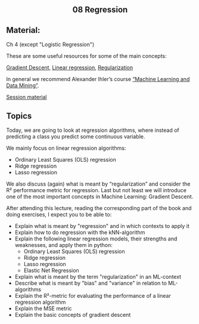 <h2 align="center">08 Regression</h2>

## Material:

Ch 4 (except "Logistic Regression")

These are some useful resources for some of the main concepts:

[Gradient Descent](https://www.youtube.com/watch?v=qg4PchTECck), [Linear regression](https://youtu.be/hiOQDsdOZ7I?si=kxiM6QgQa5C2LQd4), [Regularization](https://www.youtube.com/watch?v=sO4ZirJh9ds)

In general we recommend Alexander Ihler’s course [“Machine Learning and Data Mining”](https://youtube.com/playlist?list=PLaXDtXvwY-oDvedS3f4HW0b4KxqpJ_imw&si=60z8GWh1ks6OWyag).

[Session material](#)


## Topics
Today, we are going to look at regression algorithms, where instead of predicting a class you predict some continuous variable.

We mainly focus on linear regression algorithms:

- Ordinary Least Squares (OLS) regression
- Ridge regression
- Lasso regression

We also discuss (again) what is meant by “regularization” and consider the R² performance metric for regression. Last but not least we will introduce one of the most important concepts in Machine Learning: Gradient Descent.

After attending this lecture, reading the corresponding part of the book and doing exercises, I expect you to be able to:

- Explain what is meant by "regression" and in which contexts to apply it
- Explain how to do regression with the kNN-algorithm
- Explain the following linear regression models, their strengths and weaknesses, and apply them in python:
  - Ordinary Least Squares (OLS) regression
  - Ridge regression
  - Lasso regression
  - Elastic Net Regression
- Explain what is meant by the term "regularization" in an ML-context
- Describe what is meant by "bias" and "variance" in relation to ML-algorithms
- Explain the R²-metric for evaluating the performance of a linear regression algorithm
- Explain the MSE metric
- Explain the basic concepts of gradient descent

